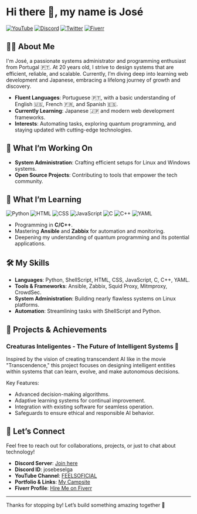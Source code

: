 # Hi there 👋, my name is José

[![YouTube](https://img.shields.io/badge/YouTube-FF0000?style=for-the-badge&logo=youtube&logoColor=white)](https://www.youtube.com/@FEELSOFICIAL) [![Discord](https://img.shields.io/badge/Discord-5865F2?style=for-the-badge&logo=discord&logoColor=white)](https://discord.gg/b9tVBBYWgK) [![Twitter](https://img.shields.io/badge/Twitter-1DA1F2?style=for-the-badge&logo=twitter&logoColor=white)](https://x.com/ZenKych12311?t=XnWfQzLFfIfCdeDhpJ8dSA&s=09) [![Fiverr](https://img.shields.io/badge/Fiverr-1DBF73?style=for-the-badge&logo=fiverr&logoColor=white)](https://br.fiverr.com/roguecheney)

## 🧑‍💻 About Me

I'm José, a passionate systems administrator and programming enthusiast from Portugal 🇵🇹. At 20 years old, I strive to design systems that are efficient, reliable, and scalable. Currently, I’m diving deep into learning web development and Japanese, embracing a lifelong journey of growth and discovery.

- **Fluent Languages**: Portuguese 🇵🇹, with a basic understanding of English 🇺🇸, French 🇫🇷, and Spanish 🇪🇸.
- **Currently Learning**: Japanese 🇯🇵 and modern web development frameworks.
- **Interests**: Automating tasks, exploring quantum programming, and staying updated with cutting-edge technologies.

## 🔨 What I’m Working On

- **System Administration**: Crafting efficient setups for Linux and Windows systems.
- **Open Source Projects**: Contributing to tools that empower the tech community.

## 🌱 What I’m Learning

![Python](https://img.shields.io/badge/Python-3776AB?style=for-the-badge&logo=python&logoColor=white) 
![HTML](https://img.shields.io/badge/HTML-E34F26?style=for-the-badge&logo=html5&logoColor=white) 
![CSS](https://img.shields.io/badge/CSS-1572B6?style=for-the-badge&logo=css3&logoColor=white) 
![JavaScript](https://img.shields.io/badge/JavaScript-F7DF1E?style=for-the-badge&logo=javascript&logoColor=black) 
![C](https://img.shields.io/badge/C-A8B9CC?style=for-the-badge&logo=c&logoColor=black) 
![C++](https://img.shields.io/badge/C++-00599C?style=for-the-badge&logo=cplusplus&logoColor=white) 
![YAML](https://img.shields.io/badge/YAML-000000?style=for-the-badge&logo=yaml&logoColor=white)

- Programming in **C/C++**.
- Mastering **Ansible** and **Zabbix** for automation and monitoring.
- Deepening my understanding of quantum programming and its potential applications.


## 🛠️ My Skills

- **Languages**: Python, ShellScript, HTML, CSS, JavaScript, C, C++, YAML.
- **Tools & Frameworks**: Ansible, Zabbix, Squid Proxy, Mitmproxy, CrowdSec.
- **System Administration**: Building nearly flawless systems on Linux platforms.
- **Automation**: Streamlining tasks with ShellScript and Python.


## 🌟 Projects & Achievements

### Creaturas Inteligentes - The Future of Intelligent Systems 🤖

Inspired by the vision of creating transcendent AI like in the movie "Transcendence," this project focuses on designing intelligent entities within systems that can learn, evolve, and make autonomous decisions.

Key Features:
- Advanced decision-making algorithms.
- Adaptive learning systems for continual improvement.
- Integration with existing software for seamless operation.
- Safeguards to ensure ethical and responsible AI behavior.

## 🤝 Let’s Connect

Feel free to reach out for collaborations, projects, or just to chat about technology!

- **Discord Server**: [Join here](https://discord.gg/b9tVBBYWgK)
- **Discord ID**: josebeselga
- **YouTube Channel**: [FEELSOFICIAL](https://www.youtube.com/@FEELSOFICIAL)
- **Portfolio & Links**: [My Campsite](https://campsite.to/feelsoficial)
- **Fiverr Profile**: [Hire Me on Fiverr](https://br.fiverr.com/roguecheney)

---

Thanks for stopping by! Let’s build something amazing together 🚀
